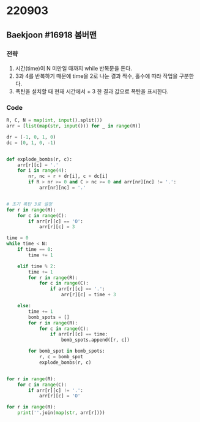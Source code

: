 # 220903



## Baekjoon #16918 봄버맨 #



### 전략

1. 시간(time)이 N 미만일 때까지 while 반복문을 돈다.
2. 3과 4를 반복하기 때문에 time을 2로 나눈 결과 짝수, 홀수에 따라 작업을 구분한다.
3. 폭탄을 설치할 때 현재 시간에서 + 3 한 결과 값으로 폭탄을 표시한다.



### Code

```python
R, C, N = map(int, input().split())
arr = [list(map(str, input())) for _ in range(R)]

dr = (-1, 0, 1, 0)
dc = (0, 1, 0, -1)


def explode_bombs(r, c):
    arr[r][c] = '.'
    for i in range(4):
        nr, nc = r + dr[i], c + dc[i]
        if R > nr >= 0 and C > nc >= 0 and arr[nr][nc] != '.':
            arr[nr][nc] = '.'


# 초기 폭탄 3로 설정
for r in range(R):
    for c in range(C):
        if arr[r][c] == 'O':
            arr[r][c] = 3

time = 0
while time < N:
    if time == 0:
        time += 1

    elif time % 2:
        time += 1
        for r in range(R):
            for c in range(C):
                if arr[r][c] == '.':
                    arr[r][c] = time + 3

    else:
        time += 1
        bomb_spots = []
        for r in range(R):
            for c in range(C):
                if arr[r][c] == time:
                    bomb_spots.append([r, c])

        for bomb_spot in bomb_spots:
            r, c = bomb_spot
            explode_bombs(r, c)


for r in range(R):
    for c in range(C):
        if arr[r][c] != '.':
            arr[r][c] = 'O'

for r in range(R):
    print(''.join(map(str, arr[r])))
```


